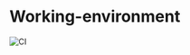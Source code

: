 # Working-environment

![CI](https://github.com/dianaverevkina/working-environmet/actions/workflows/web.yml/badge.svg)